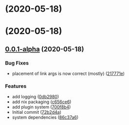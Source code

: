 #  (2020-05-18)



#  (2020-05-18)



## [0.0.1-alpha](https://github.com/SolarLiner/dung/compare/72b2d4aafd708d35724f2fa65c634ed5297eac9c...0.0.1-alpha) (2020-05-18)


### Bug Fixes

* placement of link args is now correct (mostly) ([217771e](https://github.com/SolarLiner/dung/commit/217771e605695c329226959d71b7ab07ccaf9c5a))


### Features

* add logging ([0db2980](https://github.com/SolarLiner/dung/commit/0db2980a8ba5f36defc8918fc6bc32b65e207a15))
* add nix packaging ([c656ce6](https://github.com/SolarLiner/dung/commit/c656ce6da626f94093aad465a6251a1ee14150b5))
* add plugin system ([700f8b4](https://github.com/SolarLiner/dung/commit/700f8b40303bd6680816a5fecae77153de2b0a9b))
* Initial commit ([72b2d4a](https://github.com/SolarLiner/dung/commit/72b2d4aafd708d35724f2fa65c634ed5297eac9c))
* system dependencies ([86c37a6](https://github.com/SolarLiner/dung/commit/86c37a60da6a9e4ad2a835c02fc0da1cece65ba3))



